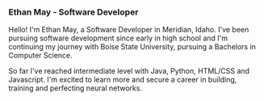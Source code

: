 ### Ethan May - Software Developer
Hello! I'm Ethan May, a Software Developer in Meridian, Idaho. I've been pursuing software development since early in high school and I'm continuing my journey with Boise State University, pursuing a Bachelors in Computer Science. 

So far I've reached intermediate level with Java, Python, HTML/CSS and Javascript. I'm excited to learn more and secure a career in building, training and perfecting neural networks.

